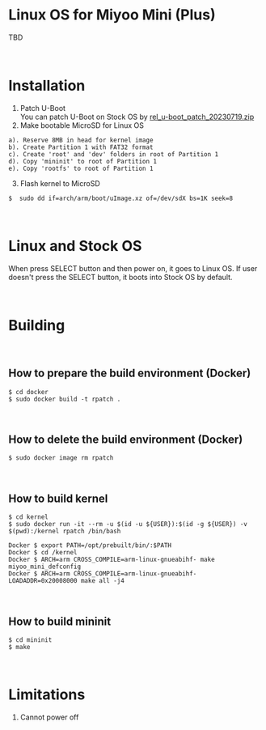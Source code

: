 # Linux OS for Miyoo Mini (Plus)
TBD

&nbsp;

# Installation
1. Patch U-Boot  
  You can patch U-Boot on Stock OS by [rel_u-boot_patch_20230719.zip](https://github.com/steward-fu/website/releases/download/miyoo-mini-plus/rel_u-boot_patch_20230719.zip)
2. Make bootable MicroSD for Linux OS
```
a). Reserve 8MB in head for kernel image
b). Create Partition 1 with FAT32 format
c). Create 'root' and 'dev' folders in root of Partition 1
d). Copy 'mininit' to root of Partition 1
e). Copy 'rootfs' to root of Partition 1
```
3. Flash kernel to MicroSD
```
$  sudo dd if=arch/arm/boot/uImage.xz of=/dev/sdX bs=1K seek=8
```

&nbsp;

# Linux and Stock OS
When press SELECT button and then power on, it goes to Linux OS. If user doesn't press the SELECT button, it boots into Stock OS by default.

&nbsp;

# Building

&nbsp;

## How to prepare the build environment (Docker)
```
$ cd docker
$ sudo docker build -t rpatch .
```

&nbsp;

## How to delete the build environment (Docker)
```
$ sudo docker image rm rpatch
```

&nbsp;

## How to build kernel
```
$ cd kernel
$ sudo docker run -it --rm -u $(id -u ${USER}):$(id -g ${USER}) -v $(pwd):/kernel rpatch /bin/bash

Docker $ export PATH=/opt/prebuilt/bin/:$PATH
Docker $ cd /kernel
Docker $ ARCH=arm CROSS_COMPILE=arm-linux-gnueabihf- make miyoo_mini_defconfig
Docker $ ARCH=arm CROSS_COMPILE=arm-linux-gnueabihf- LOADADDR=0x20008000 make all -j4
```

&nbsp;

## How to build mininit
```
$ cd mininit
$ make
```

&nbsp;

# Limitations
1. Cannot power off
